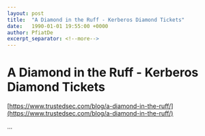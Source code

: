 ```yaml
---
layout: post
title:  "A Diamond in the Ruff - Kerberos Diamond Tickets"
date:   1990-01-01 19:55:00 +0000
author: PfiatDe
excerpt_separator: <!--more-->
---
```


# A Diamond in the Ruff - Kerberos Diamond Tickets

[https://www.trustedsec.com/blog/a-diamond-in-the-ruff/](https://www.trustedsec.com/blog/a-diamond-in-the-ruff/)

...
<!--more-->
